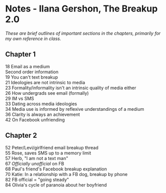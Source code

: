 # Notes - Ilana Gershon, The Breakup 2.0

*These are brief outlines of important sections in the chapters, primarily for my own reference in class.*

## Chapter 1

18 Email as a medium  
Second order information  
19 You can't text breakup  
21 Ideologies are not intrinsic to media  
23 Formality/informality isn't an intrinsic quality of media either  
26 How undergrads see email (formally)  
29 IM vs SMS  
33 Dating across media ideologies  
34 Media use is informed by reflexive understandings of a medium  
36 Clarity is always an achievement  
42 On Facebook unfriending  

## Chapter 2

52 Peter/Levi/girlfriend email breakup thread  
55 Rose, saves SMS up to a memory limit  
57 Herb, "I am not a text man"  
67 *Officially unofficial* on FB  
68 Paul's friend's Facebook breakup explanation  
70 Katie: In a relationship with a FB dog, breakup by phone  
82 FB official = "going steady"  
84 Olivia's cycle of paranoia about her boyfriend  
